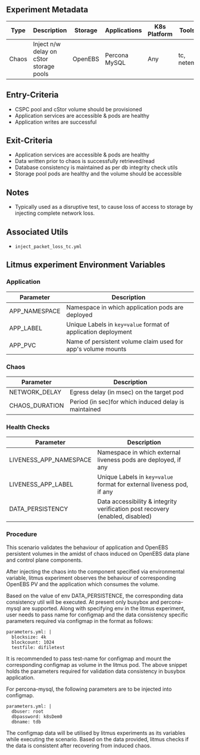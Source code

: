 ## Experiment Metadata

Type  |     Description                             | Storage    |  Applications   | K8s Platform |     Tools       | 
------|---------------------------------------------|------------|-----------------|--------------|-----------------|
Chaos |Inject n/w delay on cStor storage pools| OpenEBS    | Percona MySQL   | Any          | tc, netem       | 

## Entry-Criteria

- CSPC pool and cStor volume should be provisioned
- Application services are accessible & pods are healthy
- Application writes are successful 

## Exit-Criteria

- Application services are accessible & pods are healthy
- Data written prior to chaos is successfully retrieved/read
- Database consistency is maintained as per db integrity check utils
- Storage pool pods are healthy and the volume should be accessible

## Notes

- Typically used as a disruptive test, to cause loss of access to storage by injecting complete network loss.

## Associated Utils 

- `inject_packet_loss_tc.yml`


## Litmus experiment Environment Variables

### Application

Parameter     | Description
--------------|------------
APP_NAMESPACE | Namespace in which application pods are deployed
APP_LABEL     | Unique Labels in `key=value` format of application deployment
APP_PVC       | Name of persistent volume claim used for app's volume mounts 

### Chaos 

Parameter     | Description
--------------|-------------
NETWORK_DELAY | Egress delay (in msec) on the target pod
CHAOS_DURATION| Period (in sec)for which induced delay is maintained

### Health Checks 

Parameter             | Description
----------------------|------------
LIVENESS_APP_NAMESPACE| Namespace in which external liveness pods are deployed, if any
LIVENESS_APP_LABEL    | Unique Labels in `key=value` format for external liveness pod, if any
DATA_PERSISTENCY      | Data accessibility & integrity verification post recovery (enabled, disabled)


### Procedure

This scenario validates the behaviour of application and OpenEBS persistent volumes in the amidst of chaos induced on OpenEBS data plane and control plane components.

After injecting the chaos into the component specified via environmental variable, litmus experiment observes the behaviour of corresponding OpenEBS PV and the application which consumes the volume.

Based on the value of env DATA_PERSISTENCE, the corresponding data consistency util will be executed. At present only busybox and percona-mysql are supported. Along with specifying env in the litmus experiment, user needs to pass name for configmap and the data consistency specific parameters required via configmap in the format as follows:

    parameters.yml: |
      blocksize: 4k
      blockcount: 1024
      testfile: difiletest

It is recommended to pass test-name for configmap and mount the corresponding configmap as volume in the litmus pod. The above snippet holds the parameters required for validation data consistency in busybox application.

For percona-mysql, the following parameters are to be injected into configmap.

    parameters.yml: |
      dbuser: root
      dbpassword: k8sDem0
      dbname: tdb

The configmap data will be utilised by litmus experiments as its variables while executing the scenario. Based on the data provided, litmus checks if the data is consistent after recovering from induced chaos.

